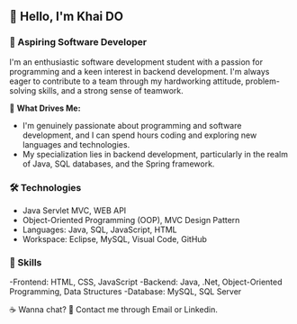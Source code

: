 ## 👋 Hello, I'm Khai DO

### 🚀 Aspiring Software Developer

I'm an enthusiastic software development student with a passion for programming and a keen interest in backend development. I'm always eager to contribute to a team through my hardworking attitude, problem-solving skills, and a strong sense of teamwork.

🌟 **What Drives Me:**
- I'm genuinely passionate about programming and software development, and I can spend hours coding and exploring new languages and technologies.
- My specialization lies in backend development, particularly in the realm of Java, SQL databases, and the Spring framework.

### 🛠️ Technologies

- Java Servlet MVC, WEB API
- Object-Oriented Programming (OOP), MVC Design Pattern
- Languages: Java, SQL, JavaScript, HTML
- Workspace: Eclipse, MySQL, Visual Code, GitHub

### 🌟 Skills

-Frontend: HTML, CSS, JavaScript
-Backend: Java, .Net, Object-Oriented Programming, Data Structures
-Database: MySQL, SQL Server

☕ Wanna chat?
💌 Contact me through Email or Linkedin.
<!--
**khaido51/khaido51** is a ✨ _special_ ✨ repository because its `README.md` (this file) appears on your GitHub profile.

Here are some ideas to get you started:

- 🔭 I’m currently working on ...
- 🌱 I’m currently learning ...
- 👯 I’m looking to collaborate on ...
- 🤔 I’m looking for help with ...
- 💬 Ask me about ...
- 📫 How to reach me: ...
- 😄 Pronouns: ...
- ⚡ Fun fact: ...
-->
